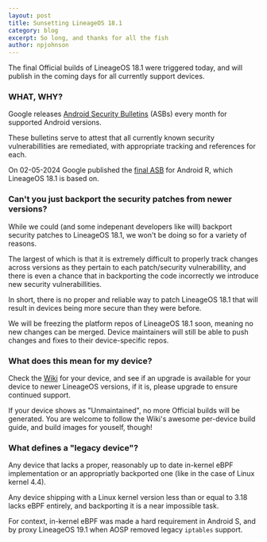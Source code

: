 ```yaml
---
layout: post
title: Sunsetting LineageOS 18.1
category: blog
excerpt: So long, and thanks for all the fish
author: npjohnson
---
```


The final Official builds of LineageOS 18.1 were triggered today, and will publish in the coming days for all currently support devices.

### WHAT, WHY?
Google releases [Android Security Bulletins](https://source.android.com/docs/security/bulletin/) (ASBs) every month for supported Android versions.

These bulletins serve to attest that all currently known security vulnerabillities are remediated, with appropriate tracking and references for each.

On 02-05-2024 Google published the [final ASB](https://source.android.com/docs/security/bulletin/2024-02-01) for Android R, which LineageOS 18.1 is based on.

### Can't you just backport the security patches from newer versions?
While we could (and some indepenant developers like will) backport security patches to LineageOS 18.1, we won't be doing so for a variety of reasons.

The largest of which is that it is extremely difficult to properly track changes across versions as they pertain to each patch/security vulnerabillity, and there is even a chance that in backporting the code incorrectly we introduce new security vulnerabillities.

In short, there is no proper and reliable way to patch LineageOS 18.1 that will result in devices being more secure than they were before.

We will be freezing the platform repos of LineageOS 18.1 soon, meaning no new changes can be merged. Device maintainers will still be able to push changes and fixes to their device-specific repos.

### What does this mean for my device?
Check the [Wiki](https://wiki.lineageos.org) for your device, and see if an upgrade is available for your device to newer LineageOS versions, if it is, please upgrade to ensure continued support.

If your device shows as "Unmaintained", no more Official builds will be generated. You are welcome to follow the Wiki's awesome per-device build guide, and build images for youself, though!

### What defines a "legacy device"?

Any device that lacks a proper, reasonably up to date in-kernel eBPF implementation or an appropriatly backported one (like in the case of Linux kernel 4.4).

Any device shipping with a Linux kernel version less than or equal to 3.18 lacks eBPF entirely, and backporting it is a near impossible task.

For context, in-kernel eBPF was made a hard requirement in Android S, and by proxy LineageOS 19.1 when AOSP removed legacy `iptables` support.
